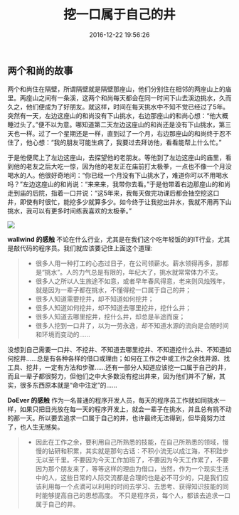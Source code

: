 ﻿---
title: 挖一口属于自己的井
date: 2016-12-22 19:56:26
tags: 
   - 职场故事
---
## 两个和尚的故事 ##

两个和尚住在隔壁，所谓隔壁就是隔壁那座山，他们分别住在相邻的两座山上的庙里。两座山之间有一条溪，这两个和尚每天都会在同一时间下山去溪边挑水，久而久之，他们便成为了好朋友。就这样，时间在每天挑水中不知不觉已经过了5年。突然有一天，左边这座山的和尚没有下山挑水，右边那座山的和尚心想：“他大概睡过头了。”便不以为意。哪知道第二天左边这座山的和尚还是没有下山挑水，第三天也一样。过了一个星期还是一样，直到过了一个月，右边那座山的和尚终于忍不住了，他心想：“我的朋友可能生病了，我要过去拜访他，看看能帮上什么忙。”

于是他便爬上了左边这座山，去探望他的老朋友。等他到了左边这座山的庙里，看到他的老友之后大吃一惊，因为他的老友正在庙前打太极拳，一点也不像一个月没喝水的人。他很好奇地问：“你已经一个月没有下山挑水了，难道你可以不用喝水吗？”左边这座山的和尚说：“来来来，我带你去看。”于是他带着右边那座山的和尚走到庙的后院，指着一口井说：“这5年来，我每天做完功课后都会抽空挖这口井，即使有时很忙，能挖多少就算多少。如今终于让我挖出井水，我就不用再下山挑水，我可以有更多时间练我喜欢的太极拳。”

  ![](http://i.imgur.com/RAN8WjW.jpg)

**wallwind 的感触**
不论在什么行业，尤其是在我们这个吃年轻饭的的IT行业，尤其是敲代码的程序员。我们就应该要记住上面这个道理:
> * 很多人用一种打工的心态过日子，在公司领薪水。薪水领得再多，那都是“挑水”。人的力气总是有限的，年纪大了，挑水就常常体力不支。
> * 很多人之所以人生旅途不如意，或者早年春风得意，老来则风烛残年，就是因为一辈子都在挑水，不懂得挖一口属于自己的井；
> * 很多人知道需要挖井，却不知道如何挖井；
> * 很多人知道如何挖井，却不知道去哪里挖井，挖什么井；
> * 很多人知道去哪里挖井，挖什么井，却总是半途而废；
> * 很多人挖到一口井了，以为一劳永逸，却不知道水源的流向是会随时间和环境而变动的……

没想到自己需要一口井、不挖井、不知道去哪里挖井、不知道挖什么井、不知道如何挖井……总是有各种各样的借口或理由；如何在工作之中或工作之余找井源、找工具、挖井，一定有方法和步骤……还有一部分人知道应该挖一口属于自己的井，而且一辈子都很努力，但他们之中大多数没有挖出井来，因为他们并不了解，其实，很多东西原本就是“命中注定”的……

**DoEver 的感触**
作为一名普通的程序开发人员，每天的程序员工作就如同挑水一样，如果只把目光放在每一天的程序开发上，就会一辈子在挑水，并且总有挑不动的那一天。所以要去追求一口属于自己的井，也许最终无法得到，但毕竟努力过了，也人生无憾矣。
> * 因此在工作之余，要利用自己所熟悉的技能，在自己所熟悉的领域，慢慢的钻研和积累，其实就是那句古话：不积小流无以成江海，不积跬步无以至千里。不要因为今天工作加班了，不要因为今天工作累了，不要因为那个朋友来了，等等这样的理由为借口，当然，作为一个现实生活中的人，这些日常的人际交流都是合理的也是必不可少的，只是我们应该利用每一个点滴可以利用的时间去学习、去思考、获得知识技能的同时能够提高自己的思想高度。
不只是程序员，每个人，都该去追求一口属于自己的井。



